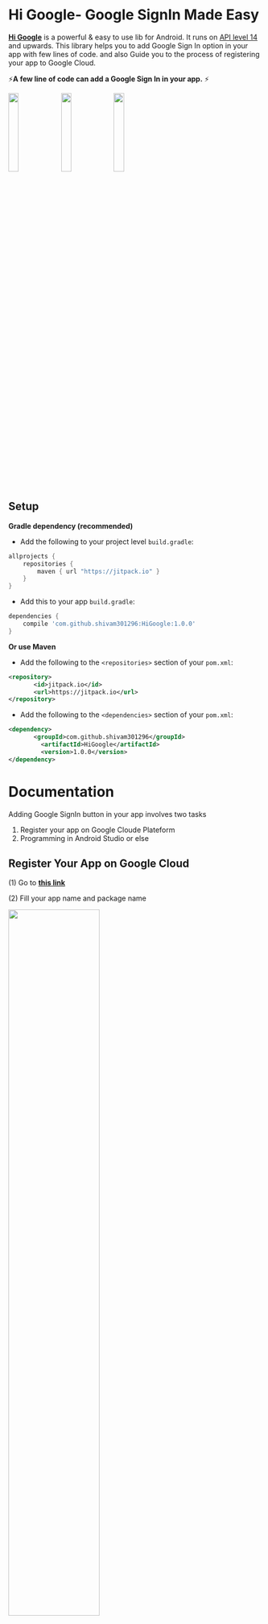 # Hi Google- Google SignIn Made Easy


[**Hi Google**](https://github.com/shivam301296/HiGoogle)  is a powerful & easy to use lib for Android. It runs on [API level 14](http://developer.android.com/guide/topics/manifest/uses-sdk-element.html#ApiLevels) and upwards. 
This library helps you to add Google Sign In option in your app with few lines of code. and also Guide you to the process of registering your app to Google Cloud.

:zap:**A few line of code can add a Google Sign In in your app.** :zap:


<img src="Images/11.png" width="20%"></img>
<img src="Images/12.png" width="20%"></img>
<img src="Images/13.png" width="20%"></img>


Setup
-----

**Gradle dependency (recommended)** 

  -  Add the following to your project level `build.gradle`:
 
```gradle
allprojects {
	repositories {
		maven { url "https://jitpack.io" }
	}
}
```
  -  Add this to your app `build.gradle`:
 
```gradle
dependencies {
	compile 'com.github.shivam301296:HiGoogle:1.0.0'
}
```

**Or use Maven**
- Add the following to the `<repositories>` section of your `pom.xml`:

 ```xml
<repository>
        <id>jitpack.io</id>
        <url>https://jitpack.io</url>
</repository>
```
- Add the following to the `<dependencies>` section of your `pom.xml`:

 ```xml
<dependency>
        <groupId>com.github.shivam301296</groupId>
	      <artifactId>HiGoogle</artifactId>
	      <version>1.0.0</version>
</dependency>
```

# Documentation

Adding Google SignIn button in your app involves two tasks
1. Register your app on Google Cloude Plateform
2. Programming in Android Studio or else


## Register Your App on Google Cloud

(1) Go to [**this link**](https://developers.google.com/mobile/add?platform=android&cntapi=signin&cnturl=https:%2F%2Fdevelopers.google.com%2Fidentity%2Fsign-in%2Fandroid%2Fsign-in%3Fconfigured%3Dtrue&cntlbl=Continue%20Adding%20Sign-In)

(2) Fill your app name and package name

<img src="Images/21.png" width="60%"></img>

(3) Next it will ask for SHA1 Certificate. For getting SHA1 Certificate for your app, In your Android Studio
Right Side (vertical) 
**Gradle> Project Name> Project Name(root)> Tasks> android> signingReport (double click)**

<img src="Images/22.png" width="50%"></img>

(4) It will generate Signin report. Copy the SHA1 Certificate from it

<img src="Images/23.png" width="60%"></img>

(5) Fill this SHA1 Certificate in the form and click Generate Configuration file

<img src="Images/24.png" width="60%"></img>

(6) Download 'google-services.json' file

<img src="Images/25.png" width="60%"></img>

(7) Paste this file in Android Studio
First Switch to Project View
**Project Name> app> (Paste here)**

<img src="Images/26.png" width="40%"></img>

DONE


## IN YOUR APP

### Add SignIn Button in design xml file
```
<com.google.android.gms.common.SignInButton
        android:layout_width="wrap_content"
        android:layout_height="wrap_content"
        android:id="@+id/googleSignInB"
        android:layout_centerInParent="true"/>
```
	
## In your Activity class

(1) Define hiGoogle globally
```
HiGoogle hiGoogle;
SignInButton signInButton;
```
(2) Initilize it in onCreate method
```
signInButton = findViewById(R.id.googleSignInB);
hiGoogle = new HiGoogle(this, this);

```
(3) On signIn button click, call signIn method
```
signInButton.setOnClickListener(new View.OnClickListener() {
            @Override
            public void onClick(View v) {
                hiGoogle.signIn(new OnLoginListener() {
                    @Override
                    public void onSuccess(GoogleSignInAccount account) {
                        display("Sign in Successful");
                        tv.setText("SignIn Successful");
                        tv.append("\nEmail:- " + account.getEmail());
                        tv.append("\nName:- " + account.getDisplayName());
                        tv.append("\nID:- "+account.getId());
                        //Need to add Glide Dependency and INTERNET permission
                        //Glide.with(getApplicationContext()).load(account.getPhotoUrl()).into(profileIv);
                    }
                    @Override
                    public void onFailed(String why) {
                        display("Sign in failed");
                        tv.setText("Sign in failed due to:- \n"+why);
                    }
                });
            }
        });
```

(4) Override onActivityResult in your activity and call hiGoogle.fromActivityResult(...) method from inside
```
@Override
    protected void onActivityResult(int requestCode, int resultCode, Intent data) {
        super.onActivityResult(requestCode, resultCode, data);
        hiGoogle.fromActivityResult(requestCode, data);
    }
```
 
 DONE
 

#### Works on
* Android 4.0.1 (Ice Cream Sandwich) and above.

### Permissions
* Does not require any special permission

### Built With

* [Android Studio](https://developer.android.com/studio/index.html) - The Official IDE for Android

### Third party libraries
* No external library dependency

### Authors

* **Shivam Agrawal** - [Rising Hope](http://risinghopeapps.weebly.com/)

### Version 
* Version 1.0.0

## License 
* see [LICENSE](/LICENSE) file

